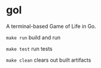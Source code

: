 # gol

A terminal-based Game of Life in Go. 

```make run``` build and run

```make test``` run tests

```make clean``` clears out built artifacts
